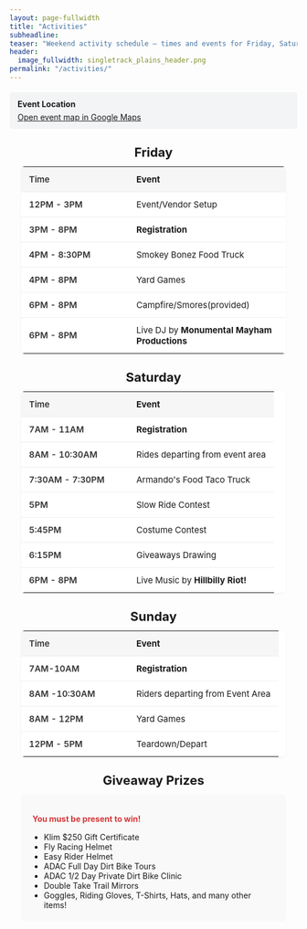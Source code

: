 ```yaml
---
layout: page-fullwidth
title: "Activities"
subheadline:
teaser: "Weekend activity schedule — times and events for Friday, Saturday and Sunday."
header:
  image_fullwidth: singletrack_plains_header.png
permalink: "/activities/"
---
```

<!--more-->

<div style="margin: 18px 0; padding: 12px 14px; background: #f3f4f6; border-radius: 6px;">
  <p style="margin: 0 0 6px; font-weight: 700;">Event Location</p>
  <p style="margin: 0;"><a href="https://maps.app.goo.gl/DyTFPyFCcu5sCqNt6" target="_blank" rel="noopener noreferrer">Open event map in Google Maps</a></p>
</div>

<style>
/* Page container spacing */
.activity-section {
  max-width: 1100px;
  margin: 0 auto 40px;
  padding: 0 20px;
}

/* Day title */
.activity-section h2 {
  margin: 28px 0 12px;
  font-size: 22px;
  text-align: center;
}

/* Table styling */
.schedule-table {
  width: 100%;
  border-collapse: collapse;
  margin: 0 auto 24px;
  box-shadow: 0 1px 3px rgba(0,0,0,0.06);
  background: #fff;
  border-radius: 6px;
  overflow: hidden;
}

.schedule-table thead {
  background: #f6f6f6;
  text-align: left;
}

.schedule-table th,
.schedule-table td {
  padding: 12px 14px;
  border-bottom: 1px solid #eee;
  font-size: 15px;
}

.schedule-table tr:last-child td {
  border-bottom: none;
}

/* Time column narrower */
.schedule-table th.time,
.schedule-table td.time {
  width: 160px;
  white-space: nowrap;
  font-weight: 600;
  color: #333;
}

/* Responsive: stack rows on small screens */
@media (max-width: 640px) {
  .schedule-table, .schedule-table thead, .schedule-table tbody, .schedule-table th, .schedule-table td, .schedule-table tr {
    display: block;
  }
  .schedule-table thead {
    display: none;
  }
  .schedule-table tr {
    margin-bottom: 12px;
    border-bottom: 1px solid #eee;
    padding-bottom: 8px;
  }
  .schedule-table td {
    padding: 8px 10px;
  }
  .schedule-table td.time {
    font-weight: 700;
    display: block;
    margin-bottom: 6px;
  }
}
</style>

<div class="activity-section">
  <h2>Friday</h2>
  <table class="schedule-table" aria-describedby="friday-schedule">
    <thead>
      <tr>
        <th class="time">Time</th>
        <th>Event</th>
      </tr>
    </thead>
    <tbody id="friday-schedule">
      <tr>
        <td class="time">12PM - 3PM</td>
        <td>Event/Vendor Setup</td>
      </tr>
      <tr>
        <td class="time">3PM - 8PM</td>
        <td><strong>Registration</strong></td>
      </tr>
      <tr>
        <td class="time">4PM - 8:30PM</td>
        <td>Smokey Bonez Food Truck</td>
      </tr>
      <tr>
        <td class="time">4PM - 8PM</td>
        <td>Yard Games</td>
      </tr>
      <tr>
        <td class="time">6PM - 8PM</td>
        <td>Campfire/Smores(provided)</td>
      </tr>     
      <tr>
        <td class="time">6PM - 8PM</td>
        <td>Live DJ by <strong>Monumental Mayham Productions</strong></td>
      </tr>
    </tbody>
  </table>

  <h2>Saturday</h2>
  <table class="schedule-table" aria-describedby="saturday-schedule">
    <thead>
      <tr>
        <th class="time">Time</th>
        <th>Event</th>
      </tr>
    </thead>
    <tbody id="saturday-schedule">
      <tr>
        <td class="time">7AM - 11AM</td>
        <td><strong>Registration</strong></td>
      </tr>
      <tr>
        <td class="time">8AM - 10:30AM</td>
        <td>Rides departing from event area</td>
      </tr>
      <tr>
        <td class="time">7:30AM - 7:30PM</td>
        <td>Armando's Food Taco Truck</td>
      </tr>
      <tr>
        <td class="time">5PM</td>
        <td>Slow Ride Contest</td>
      </tr>
      <tr>
        <td class="time">5:45PM</td>
        <td>Costume Contest</td>
      </tr>
      <tr>
        <td class="time">6:15PM</td>
        <td>Giveaways Drawing</td>
      </tr>
      <tr>
        <td class="time">6PM - 8PM</td>
        <td>Live Music by <strong>Hillbilly Riot!</strong></td>
      </tr>
    </tbody>
  </table>

  <h2>Sunday</h2>
  <table class="schedule-table" aria-describedby="sunday-schedule">
    <thead>
      <tr>
        <th class="time">Time</th>
        <th>Event</th>
      </tr>
    </thead>
    <tbody id="sunday-schedule">
      <tr>
        <td class="time">7AM-10AM</td>
        <td><strong>Registration</strong></td>
      </tr>
      <tr>
        <td class="time">8AM -10:30AM</td>
        <td>Riders departing from Event Area</td>
      </tr>
      <tr>
        <td class="time">8AM - 12PM</td>
        <td>Yard Games</td>
      </tr>
      <tr>
        <td class="time">12PM - 5PM</td>
        <td>Teardown/Depart</td>
      </tr>
    </tbody>
  </table>

  <h2>Giveaway Prizes</h2>
  <div style="background: #f9f9f9; padding: 20px; border-radius: 6px; margin-bottom: 20px;">
    <p style="margin-bottom: 15px; font-weight: bold; color: #d63638;">You must be present to win!</p>
    <ul style="margin: 0; padding-left: 20px;">
      <li>Klim $250 Gift Certificate</li>
      <li>Fly Racing Helmet</li>
      <li>Easy Rider Helmet</li>
      <li>ADAC Full Day Dirt Bike Tours</li>
      <li>ADAC 1/2 Day Private Dirt Bike Clinic</li>
      <li>Double Take Trail Mirrors</li>
      <li>Goggles, Riding Gloves, T-Shirts, Hats, and many other items!</li>
    </ul>
  </div>
</div>